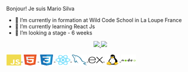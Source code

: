 Bonjour! Je suis Mario Silva

- 🔭 I’m currently in formation at Wild Code School in La Loupe France
- 🌱 I’m currently learning React Js
- 🤔 I’m looking a stage - 6 weeks

<div align="center">
  <a href="https://github.com/MariojjSilva">
  <img height="170em" src="https://github-readme-stats.vercel.app/api?username=MariojjSilva&show_icons=true&theme=gruvbox&include_all_commits=true&count_private=true"/>
  <img height="170em" src="https://github-readme-stats.vercel.app/api/top-langs/?username=MariojjSilva&layout=compact&langs_count=7&theme=gruvbox"/>
</div>
<div style="display: inline_block"><br>
  <img align="center" alt="Mario-Js" height="30" width="40" src="https://raw.githubusercontent.com/devicons/devicon/master/icons/javascript/javascript-plain.svg">
  <img align="center" alt="Mario-HTML" height="30" width="40" src="https://raw.githubusercontent.com/devicons/devicon/master/icons/html5/html5-original.svg">
  <img align="center" alt="Mario-CSS" height="30" width="40" src="https://raw.githubusercontent.com/devicons/devicon/master/icons/css3/css3-original.svg">
  <img align="center" alt="Mario-React" height="30" width="40" src="https://raw.githubusercontent.com/devicons/devicon/master/icons/react/react-original.svg">
  <img align="center" alt="Mario-MySQL" height="30" width="40" src="https://raw.githubusercontent.com/devicons/devicon/master/icons/mysql/mysql-original.svg">
  <img align="center" alt="Mario-EXPRESS" height="30" width="40" src="https://raw.githubusercontent.com/devicons/devicon/master/icons/express/express-original.svg">
  <img align="center" alt="Mario-LINUX" height="30" width="40" src="https://raw.githubusercontent.com/devicons/devicon/master/icons/linux/linux-original.svg">
  <img align="center" alt="Mario-NODEJS" height="30" width="40" src="https://raw.githubusercontent.com/devicons/devicon/master/icons/nodejs/nodejs-original-wordmark.svg">
</div>
  
##
  



  
  
  
  
